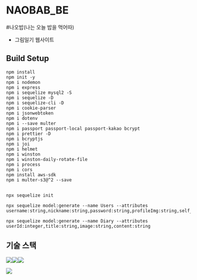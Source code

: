 # NAOBAB_BE

#나오밥(나는 오늘 밥을 먹어따)

- 그림일기 웹사이트


## Build Setup

    npm install
    npm init -y
    npm i nodemon
    npm i express
    npm i sequelize mysql2 -S
    npm i sequelize -D
    npm i sequelize-cli -D
    npm i cookie-parser
    npm i jsonwebtoken
    npm i dotenv
    npm i --save multer
    npm i passport passport-local passport-kakao bcrypt
    npm i prettier -D
    npm i bcryptjs
    npm i joi
    npm i helmet
    npm i winston
    npm i winston-daily-rotate-file
    npm i process
    npm i cors
    npm install aws-sdk
    npm i multer-s3@^2 --save


    npx sequelize init

    npx sequelize model:generate --name Users --attributes username:string,nickname:string,password:string,profileImg:string,self_intro:string

    npx sequelize model:generate --name Diary --attributes userId:integer,title:string,image:string,content:string
    
## 기술 스택
<img src="https://camo.githubusercontent.com/eea3c89b5aa320f391bd9ce962c4ef7d92c943a56c376c6cbac82be641585101/68747470733a2f2f696d672e736869656c64732e696f2f62616467652f4a6176615363726970742d4637444631453f7374796c653d666f722d7468652d6261646765266c6f676f3d4a617661536372697074266c6f676f436f6c6f723d626c61636b" data-canonical-src="https://img.shields.io/badge/JavaScript-F7DF1E?style=for-the-badge&amp;logo=JavaScript&amp;logoColor=black" style="max-width: 100%;"><img src="https://camo.githubusercontent.com/ab61fce6586c27e04d8ac35d0a77a20b78eb57de63ac2243353f23d3752b1fc3/68747470733a2f2f696d672e736869656c64732e696f2f62616467652f4e6f64652e6a732d3333393933333f7374796c653d666f722d7468652d6261646765266c6f676f3d4e6f64652e6a73266c6f676f436f6c6f723d7768697465" data-canonical-src="https://img.shields.io/badge/Node.js-339933?style=for-the-badge&amp;logo=Node.js&amp;logoColor=white" style="max-width: 100%;"><img src="https://camo.githubusercontent.com/93907c63a75a4b788c8f5ab36b7064add824dd890c2de95e8a965c5460dc5268/68747470733a2f2f696d672e736869656c64732e696f2f62616467652f457870726573732d3030303030303f7374796c653d666f722d7468652d6261646765266c6f676f3d45787072657373266c6f676f436f6c6f723d7768697465" data-canonical-src="https://img.shields.io/badge/Express-000000?style=for-the-badge&amp;logo=Express&amp;logoColor=white" style="max-width: 100%;">

<img src="https://camo.githubusercontent.com/64275ceb7fccb7a4328c84c984ae3f9c90c64c0c9a3d525cfe9abe2660d67c4e/68747470733a2f2f696d672e736869656c64732e696f2f62616467652f4d7953514c2d3434373941313f7374796c653d666f722d7468652d6261646765266c6f676f3d4d7953514c266c6f676f436f6c6f723d7768697465" data-canonical-src="https://img.shields.io/badge/MySQL-4479A1?style=for-the-badge&amp;logo=MySQL&amp;logoColor=white" style="max-width: 100%;">
